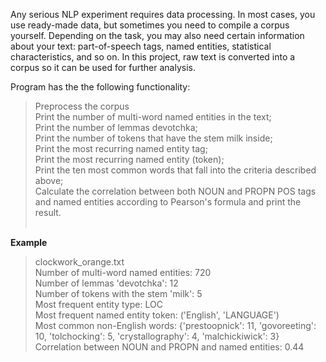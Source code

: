 <p>Any serious NLP experiment requires data processing. In most cases, you use ready-made data, but sometimes you need to compile a corpus yourself. Depending on the task, you may also need certain information about your text: part-of-speech tags, named entities, statistical characteristics, and so on. In this project, raw text is converted into a corpus so it can be used for further analysis.</p>

Program has the the following functionality:<br/>
> Preprocess the corpus<br/>
> Print the number of multi-word named entities in the text;<br/>
> Print the number of lemmas devotchka;<br/>
> Print the number of tokens that have the stem milk inside;<br/>
> Print the most recurring named entity tag;<br/>
> Print the most recurring named entity (token);<br/>
> Print the ten most common words that fall into the criteria described above;<br/>
> Calculate the correlation between both NOUN and PROPN POS tags and named entities according to Pearson's formula and print the result.<br/><br/>

<b>Example</b><br/>
> clockwork_orange.txt<br/>
> Number of multi-word named entities: 720<br/>
> Number of lemmas 'devotchka': 12<br/>
> Number of tokens with the stem 'milk': 5<br/>
> Most frequent entity type: LOC<br/>
> Most frequent named entity token: ('English', 'LANGUAGE')<br/>
> Most common non-English words: {'prestoopnick': 11, 'govoreeting': 10, 'tolchocking': 5, 'crystallography': 4, 'malchickiwick': 3}<br/>
> Correlation between NOUN and PROPN and named entities: 0.44
